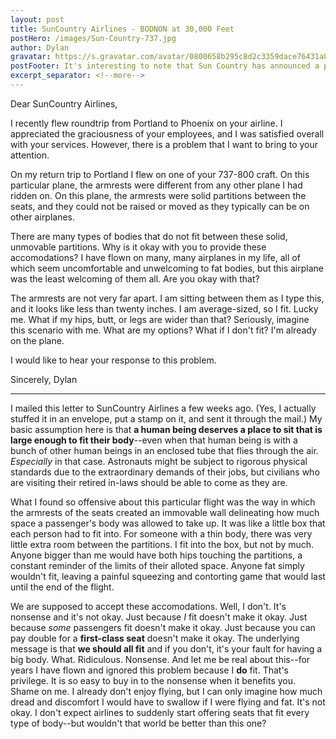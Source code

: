 ```yaml
---
layout: post
title: SunCountry Airlines - BODNON at 30,000 Feet
postHero: /images/Sun-Country-737.jpg
author: Dylan
gravatar: https://s.gravatar.com/avatar/0800658b295c8d2c3359dace76431a8e?s=80
postFooter: It's interesting to note that Sun Country has announced a plan to <a href="https://minnesota.cbslocal.com/2018/05/23/sun-country-remodel">end first class</a> on all flights, and is in the process of redesigning their seating.  Stay tuned.
excerpt_separator: <!--more-->
---
```


Dear SunCountry Airlines,

I recently flew roundtrip from Portland to Phoenix on your airline.  I appreciated the graciousness of your employees, and I was satisfied overall with your services. However, there is a problem that I want to bring to your attention.
<!--more-->

On my return trip to Portland I flew on one of your 737-800 craft.  On this particular plane, the armrests were different from any other plane I had ridden on. On this plane, the armrests were solid partitions between the seats, and they could not be raised or moved as they typically can be on other airplanes.

There are many types of bodies that do not fit between these solid, unmovable partitions.  Why is it okay with you to provide these accomodations? I have flown on many, many airplanes in my life, all of which seem uncomfortable and unwelcoming to fat bodies, but this airplane was the least welcoming of them all.  Are you okay with that?

The armrests are not very far apart.  I am sitting between them as I type this, and it looks like less than twenty inches.  I am average-sized, so I fit.  Lucky me. What if my hips, butt, or legs are wider than that?  Seriously, imagine this scenario with me.  What are my options? What if I don't fit? I'm already on the plane.

I would like to hear your response to this problem.

Sincerely,
Dylan

---

I mailed this letter to SunCountry Airlines a few weeks ago.  (Yes, I actually stuffed it in an envelope, put a stamp on it, and sent it through the mail.) My basic assumption here is that **a human being deserves a place to sit that is large enough to fit their body**--even when that human being is with a bunch of other human beings in an enclosed tube that flies through the air.  *Especially* in that case.  Astronauts might be subject to rigorous physical standards due to the extraordinary demands of their jobs, but civilians who are visiting their retired in-laws should be able to come as they are.

What I found so offensive about this particular flight was the way in which the armrests of the seats created an immovable wall delineating how much space a passenger's body was allowed to take up.  It was like a little box that each person had to fit into.  For someone with a thin body, there was very little extra room between the partitions.  I fit into the box, but not by much.  Anyone bigger than me would have both hips touching the partitions, a constant reminder of the limits of their alloted space.  Anyone fat simply wouldn't fit, leaving a painful squeezing and contorting game that would last until the end of the flight.

We are supposed to accept these accomodations. Well, I don't.  It's nonsense and it's not okay.  Just because *I* fit doesn't make it okay.  Just because *some* passengers fit doesn't make it okay.  Just because you can pay double for a **first-class seat** doesn't make it okay. The underlying message is that **we should all fit** and if you don't, it's your fault for having a big body.  What. Ridiculous. Nonsense. And let me be real about this--for years I have flown and ignored this problem because I **do** fit. That's privilege.  It is so easy to buy in to the nonsense when it benefits you.  Shame on me.  I already don't enjoy flying, but I can only imagine how much dread and discomfort I would have to swallow if I were flying and fat.  It's not okay.  I don't expect airlines to suddenly start offering seats that fit every type of body--but wouldn't that world be better than this one?